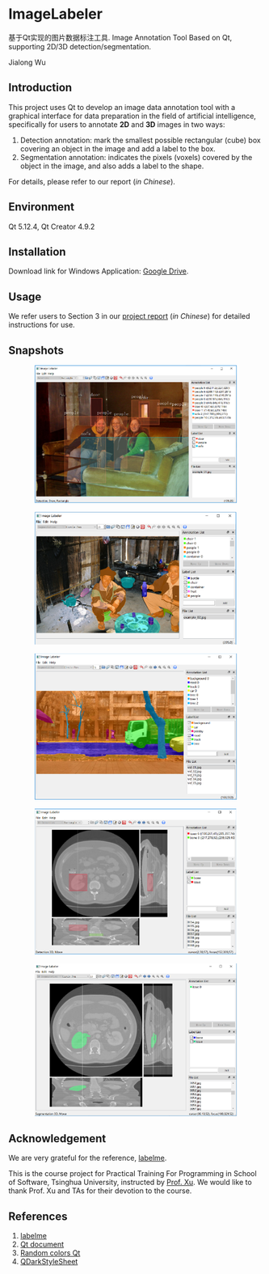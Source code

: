 # ImageLabeler

基于Qt实现的图片数据标注工具. Image Annotation Tool Based on Qt, supporting 2D/3D detection/segmentation.

Jialong Wu

## Introduction

This project uses Qt to develop an image data annotation tool with a graphical interface for data preparation in the field of artificial intelligence, specifically for users to annotate **2D** and **3D** images in two ways: 

1. Detection annotation: mark the smallest possible rectangular (cube) box covering an object in the image and add a label to the box. 
2. Segmentation annotation: indicates the pixels (voxels) covered by the object in the image, and also adds a label to the shape.

For details, please refer to our report (*in Chinese*).

## Environment

Qt 5.12.4, Qt Creator 4.9.2

## Installation

Download link for Windows Application: [Google Drive](https://drive.google.com/file/d/1BQ8jBtVMa8WzyCPnTMI7leY5lvT-D3gr/view?usp=sharing).

## Usage 

We refer users to Section 3 in our [project report](https://github.com/Manchery/ImageLabeler/blob/master/doc/%E5%9F%BA%E4%BA%8EQt%E5%AE%9E%E7%8E%B0%E7%9A%84%E5%9B%BE%E7%89%87%E6%95%B0%E6%8D%AE%E6%A0%87%E6%B3%A8%E5%B7%A5%E5%85%B7_%E6%96%87%E6%A1%A3.pdf) (*in Chinese*) for detailed instructions for use.

## Snapshots

<p align="center">
  <img src="doc/figures/snapshot1.png" width="400px" />
</p>

<p align="center">
  <img src="doc/figures/snapshot2.png" width="400px" />
</p>

<p align="center">
  <img src="doc/figures/snapshot3.png" width="400px" />
</p>

<p align="center">
  <img src="doc/figures/snapshot4.png" width="400px" />
</p>

<p align="center">
  <img src="doc/figures/snapshot5.png" width="400px" />
</p>

## Acknowledgement 

We are very grateful for the reference, [labelme](https://github.com/wkentaro/labelme).

This is the course project for Practical Training For Programming in School of Software, Tsinghua University, instructed by [Prof. Xu](http://xufeng.site/). We would like to thank Prof. Xu and TAs for their devotion to the course.

## References

1. [labelme](https://github.com/wkentaro/labelme)
2. [Qt document](https://doc.qt.io/qt-5/index.html)
3. [Random colors Qt](https://gist.github.com/ialhashim/b39a68cf48a0d2e66621)
4. [QDarkStyleSheet](https://github.com/ColinDuquesnoy/QDarkStyleSheet)
